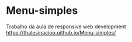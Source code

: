 # Menu-simples
Trabalho da aula de responsive web development
https://thalesinacioo.github.io/Menu-simples/
